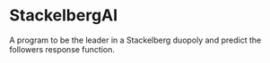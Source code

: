 # StackelbergAI

A program to be the leader in a Stackelberg duopoly and predict the followers response function.
